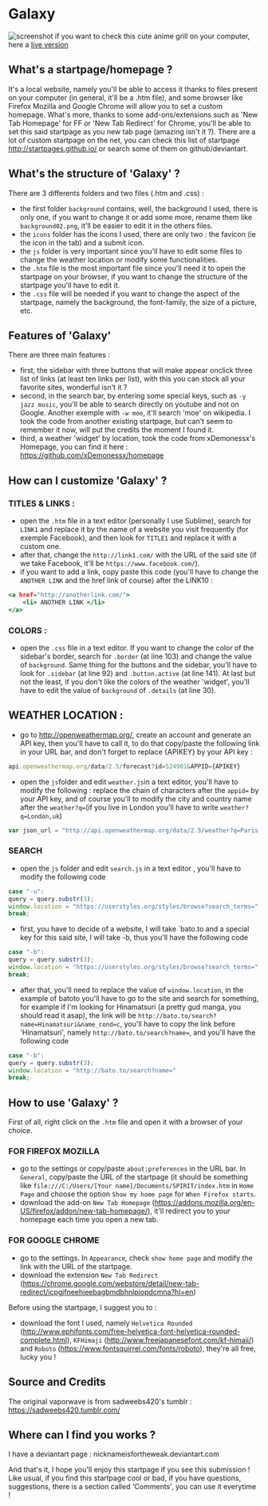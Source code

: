 # Galaxy

![screenshot](http://i.imgur.com/olN0viD.jpg)
if you want to check this cute anime grill on your computer, here a [live version](https://catgrills.github.io/Galaxy/)

What's a startpage/homepage ?
-------------------------------

It's a local website, namely you'll be able to access it thanks to files present on your computer (in general, it'll be a .htm file), and some browser like Firefox Mozilla and Google Chrome will allow you to set a custom homepage. What's more, thanks to some add-ons/extensions such as 'New Tab Homepage' for FF or 'New Tab Redirect' for Chrome, you'll be able to set this said startpage as you new tab page (amazing isn't it ?). There are a lot of custom startpage on the net, you can check this list of startpage http://startpages.github.io/ or search some of them on github/deviantart. 


What's the structure of 'Galaxy' ?
-------------------------------

There are 3 differents folders and two files (.htm and .css) : 
- the first folder `background` contains, well, the background I used, there is only one, if you want to change it or add some more, rename them like `background02.png`, it'll be easier to edit it in the others files.
- the `icons` folder has the icons I used, there are only two : the favicon (ie the icon in the tab) and a submit icon.
- the `js` folder is very important since you'll have to edit some files to change the weather location or modify some functionalities.
- the `.htm` file is the most important file since you'll need it to open the startpage on your browser, if you want to change the structure of the startpage you'll have to edit it.
- the `.css` file will be needed if you want to change the aspect of the startpage, namely the background, the font-family, the size of a picture, etc.


Features of 'Galaxy'
-------------------------------

There are three main features :
- first, the sidebar with three buttons that will make appear onclick three list of links (at least ten links per list), with this you can stock all your favorite sites, wonderful isn't it ?
- second, in the search bar, by entering some special keys, such as `-y jazz music`, you'll be able to search directly on youtube and not on Google. Another exemple with `-w moe`, it'll search 'moe' on wikipedia. I took the code from another existing startpage, but can't seem to remember it now, will put the credits the moment I found it.
- third, a weather 'widget' by location, took the code from xDemonessx's Homepage, you can find it here : https://github.com/xDemonessx/homepage 

How can I customize 'Galaxy' ?
-------------------------------

### TITLES & LINKS :
- open the `.htm` file in a text editor (personally I use Sublime), search for `LINK1` and replace it by the name of a website you visit frequently (for exemple Facebook), and then look for `TITLE1` and replace it with a custom one. 
- after that, change the `http://link1.com/` with the URL of the said site (if we take Facebook, it'll be `https://www.facebook.com/`).
- if you want to add a link, copy paste this code (you'll have to change the `ANOTHER LINK` and the href link of course) after the LINK10 :                                       

``` htm 
<a href="http://anotherlink.com/">
    <li> ANOTHER LINK </li>
</a> 
```

### COLORS :
- open the `.css` file in a text editor. If you want to change the color of the sidebar's border, search for `.border` (at line 103) and change the value of `background`. Same thing for the buttons and the sidebar, you'll have to look for `.sidebar` (at line 92) and `.button.active` (at line 141). At last but not the least, if you don't like the colors of the weather 'widget', you'll have to edit the value of `background` of `.details` (at line 30).

## WEATHER LOCATION : 
- go to http://openweathermap.org/, create an account and generate an API key, then you'll have to call it, to do that copy/paste the following link in your URL bar, and don't forget to replace {APIKEY} by your API key : 

```javascript 
api.openweathermap.org/data/2.5/forecast?id=524901&APPID={APIKEY}
```
- open the `js`folder and edit `weather.js`in a text editor, you'll have to modify the following : replace the chain of characters after the `appid=` by your API key, and of course you'll to modify the city and country name after the `weather?q=`(if you live in London you'll have to write `weather?q=London,uk`)

```javascript
var json_url = "http://api.openweathermap.org/data/2.5/weather?q=Paris,fra&appid=a70d956581f575b02ad518684afb6c13";
```

### SEARCH 
- open the `js` folder and edit `search.js` in a text editor , you'll have to modify the following code 
``` javascript
case "-u":
query = query.substr(3);
window.location = "https://userstyles.org/styles/browse?search_terms=" 
break;
```
- first, you have to decide of a website, I will take `bato.to and a special key for this said site, I will take -b, thus you'll have the following code

``` javascript
case "-b":
query = query.substr(3);
window.location = "https://userstyles.org/styles/browse?search_terms=" 
break;
```
- after that, you'll need to replace the value of `window.location`, in the example of batoto you'll have to go to the site and search for something, for example if I'm looking for Hinamatsuri (a pretty gud manga, you should read it asap), the link will be `http://bato.to/search?name=Hinamatsuri&name_cond=c`, you'll have to copy the link before 'Hinamatsuri', namely `http://bato.to/search?name=`, and you'll have the following code 

``` javascript
case "-b":
query = query.substr(3);
window.location = "http://bato.to/search?name=" 
break;
```
How to use 'Galaxy' ?
-------------------------------
First of all, right click on the `.htm` file and open it with a browser of your choice.

### FOR FIREFOX MOZILLA
- go to the settings or copy/paste `about:preferences` in the URL bar. In `General`, copy/paste the URL of the startpage (it should be something like `file:///C:/Users/[Your name]/Documents/SPIRIT/index.htm` in `Home Page` and choose the option `Show my home page` for `When Firefox starts`.
- download the add-on `New Tab Homepage` (https://addons.mozilla.org/en-US/firefox/addon/new-tab-homepage/), it'll redirect you to your homepage each time you open a new tab.

### FOR GOOGLE CHROME
- go to the settings. In `Appearance`, check `show home page` and modify the link with the URL of the startpage.
- download the extension `New Tab Redirect` (https://chrome.google.com/webstore/detail/new-tab-redirect/icpgjfneehieebagbmdbhnlpiopdcmna?hl=en)

Before using the startpage, I suggest you to :
- download the font I used, namely `Helvetica Rounded` (http://www.ephifonts.com/free-helvetica-font-helvetica-rounded-complete.html), `KFHimaji` (http://www.freejapanesefont.com/kf-himaji/) and `Roboto` (https://www.fontsquirrel.com/fonts/roboto), they're all free, lucky you !

Source and Credits
-------------------------------
The original vaporwave is from sadweebs420's tumblr : https://sadweebs420.tumblr.com/

Where can I find you works ?
-------------------------------

I have a deviantart page : nicknameisfortheweak.deviantart.com

And that's it, I hope you'll enjoy this startpage if you see this submission ! Like usual, if you find this startpage cool or bad, if you have questions, suggestions, there is a section called 'Comments', you can use it everytime !
